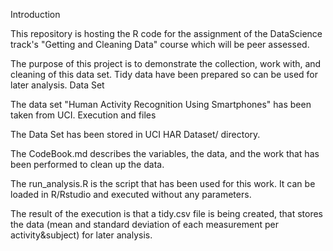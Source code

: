 Introduction

This repository is hosting the R code for the assignment of the DataScience track's "Getting and Cleaning Data" course which will be peer assessed.

The purpose of this project is to demonstrate the collection, work with, and cleaning of this data set. Tidy data have been prepared so can be used for later analysis.
Data Set

The data set "Human Activity Recognition Using Smartphones" has been taken from UCI.
Execution and files

The Data Set has been stored in UCI HAR Dataset/ directory.

The CodeBook.md describes the variables, the data, and the work that has been performed to clean up the data.

The run_analysis.R is the script that has been used for this work. It can be loaded in R/Rstudio and executed without any parameters.

The result of the execution is that a tidy.csv file is being created, that stores the data (mean and standard deviation of each measurement per activity&subject) for later analysis.
